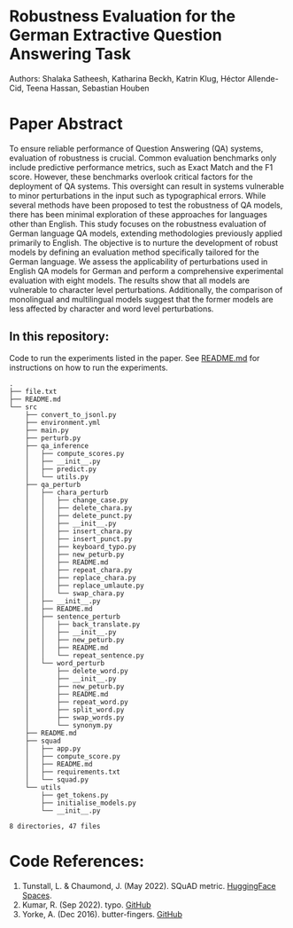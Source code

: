 # Robustness Evaluation for the German Extractive Question Answering Task

Authors: Shalaka Satheesh, Katharina Beckh, Katrin Klug, Héctor Allende-Cid, Teena Hassan, Sebastian Houben

# Paper Abstract

To ensure reliable performance of Question Answering (QA) systems, evaluation of robustness is crucial.  Common evaluation benchmarks only include predictive performance metrics, such as Exact Match and the F1 score. However, these benchmarks overlook critical factors for the deployment of QA systems. This oversight can result in systems vulnerable to minor perturbations in the input such as typographical errors. While several methods have been proposed to test the robustness of QA models, there has been minimal exploration of these approaches for languages other than English. This study focuses on the robustness evaluation of German language QA models, extending methodologies previously applied primarily to English. The objective is to nurture the development of robust models by defining an evaluation method specifically tailored for the German language. We assess the applicability of perturbations used in English QA models for German and perform a comprehensive experimental evaluation with eight models. The results show that all models are vulnerable to character level perturbations. Additionally, the comparison of monolingual and multilingual models suggest that the former models are less affected by character and word level perturbations. 

## In this repository:

Code to run the experiments listed in the paper. See [README.md](./src/README.md) for instructions on how to run the experiments. 

    .
    ├── file.txt
    ├── README.md
    └── src
        ├── convert_to_jsonl.py
        ├── environment.yml
        ├── main.py
        ├── perturb.py
        ├── qa_inference
        │   ├── compute_scores.py
        │   ├── __init__.py
        │   ├── predict.py
        │   └── utils.py
        ├── qa_perturb
        │   ├── chara_perturb
        │   │   ├── change_case.py
        │   │   ├── delete_chara.py
        │   │   ├── delete_punct.py
        │   │   ├── __init__.py
        │   │   ├── insert_chara.py
        │   │   ├── insert_punct.py
        │   │   ├── keyboard_typo.py
        │   │   ├── new_peturb.py
        │   │   ├── README.md
        │   │   ├── repeat_chara.py
        │   │   ├── replace_chara.py
        │   │   ├── replace_umlaute.py
        │   │   └── swap_chara.py
        │   ├── __init__.py
        │   ├── README.md
        │   ├── sentence_perturb
        │   │   ├── back_translate.py
        │   │   ├── __init__.py
        │   │   ├── new_peturb.py
        │   │   ├── README.md
        │   │   └── repeat_sentence.py
        │   └── word_perturb
        │       ├── delete_word.py
        │       ├── __init__.py
        │       ├── new_peturb.py
        │       ├── README.md
        │       ├── repeat_word.py
        │       ├── split_word.py
        │       ├── swap_words.py
        │       └── synonym.py
        ├── README.md
        ├── squad
        │   ├── app.py
        │   ├── compute_score.py
        │   ├── README.md
        │   ├── requirements.txt
        │   └── squad.py
        └── utils
            ├── get_tokens.py
            ├── initialise_models.py
            └── __init__.py

    8 directories, 47 files


# Code References:
1. Tunstall, L. & Chaumond, J. (May 2022). SQuAD metric. [HuggingFace Spaces](https://huggingface.co/spaces/evaluate-metric/squad/blob/main/squad.py).
2.  Kumar, R. (Sep 2022). typo. [GitHub](https://github.com/ranvijaykumar/typo)
3. Yorke, A. (Dec 2016). butter-fingers. [GitHub](https://github.com/alexyorke/butter-fingers/blob/master/butterfingers/butterfingers.py)
